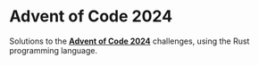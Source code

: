 # Advent of Code 2024

Solutions to the **[Advent of Code 2024](https://adventofcode.com/2024)** challenges, using the Rust programming language.
